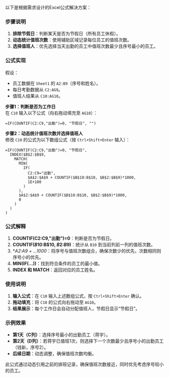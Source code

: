 以下是根据需求设计的Excel公式解决方案：

### 步骤说明
1. **排除节假日**：判断某天是否为节假日（所有员工休假）。
2. **动态统计值班次数**：使用辅助区域记录每位员工的值班次数。
3. **选择值班人**：优先选择当天出勤的员工中值班次数最少且序号最小的员工。

### 公式实现
假设：
- 员工数据在 `Sheet1` 的 `A2:B9`（序号和姓名）。
- 每日考勤数据从 `C2:AG9`。
- 值班人结果从 `C10:AG10`。

**步骤1：判断是否为工作日**  
在 `C10` 输入以下公式（向右拖动填充至 `AG10`）：
```excel
=IF(COUNTIF(C2:C9,"出勤")=0, "节假日", "")
```

**步骤2：动态统计值班次数并选择值班人**  
修改 `C10` 的公式为以下数组公式（按 `Ctrl+Shift+Enter` 输入）：
```excel
=IF(COUNTIF(C2:C9,"出勤")=0, "节假日",
  INDEX($B$2:$B$9,
    MATCH(
      MIN(
        IF(
          C2:C9="出勤",
          $A$2:$A$9 + COUNTIF($B$10:B$10, $B$2:$B$9)*1000,
          1E+100
        )
      ),
      $A$2:$A$9 + COUNTIF($B$10:B$10, $B$2:$B$9)*1000,
      0
    )
  )
)
```

### 公式解释
1. **COUNTIF(C2:C9,"出勤")=0**：判断是否为节假日。
2. **COUNTIF($B$10:B$10, $B$2:$B$9)**：统计从 `B10` 到当前列前一列的值班次数。
3. **$A$2:$A$9 + ...*1000**：将序号与值班次数组合，确保次数少的优先，次数相同则序号小的优先。
4. **MIN(IF(...))**：找到符合条件的员工的最小值。
5. **INDEX 和 MATCH**：返回对应的员工姓名。

### 使用说明
1. **输入公式**：在 `C10` 输入上述数组公式，按 `Ctrl+Shift+Enter` 确认。
2. **拖动填充**：将 `C10` 的公式向右拖动至 `AG10`。
3. **结果展示**：每个工作日会自动分配值班人，节假日显示“节假日”。

### 示例效果
- **第1天（C列）**：选择序号最小的出勤员工（蒋宇）。
- **第2天（D列）**：若蒋宇已值班1次，则选择下一个次数最少且序号小的出勤员工（钱新，序号2）。
- **后续日期**：动态调整，确保值班次数均衡。

此公式通过动态引用之前的排班记录，确保值班次数接近，同时优先考虑序号较小的员工。
